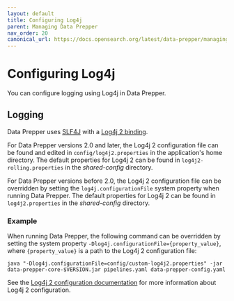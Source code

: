 ```yaml
---
layout: default
title: Configuring Log4j
parent: Managing Data Prepper
nav_order: 20
canonical_url: https://docs.opensearch.org/latest/data-prepper/managing-data-prepper/configuring-log4j/
---
```


# Configuring Log4j

You can configure logging using Log4j in Data Prepper. 

## Logging 

Data Prepper uses [SLF4J](https://www.slf4j.org/) with a [Log4j 2 binding](https://logging.apache.org/log4j/2.x/log4j-slf4j-impl.html).

For Data Prepper versions 2.0 and later, the Log4j 2 configuration file can be found and edited in `config/log4j2.properties` in the application's home directory. The default properties for Log4j 2 can be found in `log4j2-rolling.properties` in the *shared-config* directory.

For Data Prepper versions before 2.0, the Log4j 2 configuration file can be overridden by setting the `log4j.configurationFile` system property when running Data Prepper. The default properties for Log4j 2 can be found in `log4j2.properties` in the *shared-config* directory. 

### Example

When running Data Prepper, the following command can be overridden by setting the system property `-Dlog4j.configurationFile={property_value}`, where `{property_value}` is a path to the Log4j 2 configuration file:

```
java "-Dlog4j.configurationFile=config/custom-log4j2.properties" -jar data-prepper-core-$VERSION.jar pipelines.yaml data-prepper-config.yaml
```

See the [Log4j 2 configuration documentation](https://logging.apache.org/log4j/2.x/manual/configuration.html) for more information about Log4j 2 configuration.

